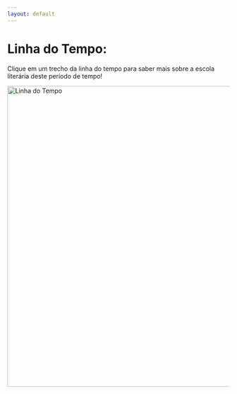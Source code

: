 ```yaml
---
layout: default
---
```


<h1>Linha do Tempo:</h1>
<p>Clique em um trecho da linha do tempo para saber mais sobre a escola literária deste período de tempo!</p>
<img id="ldt" src="../rsc/ldt/ldt.png" alt="Linha do Tempo" usemap="#ldtmap" width="680px">
<map id="ldtmapid" name="ldtmap">
    <area shape="rect" coords="3,2,170,53" alt="Realismo" onclick="changeDescription('Realismo')">
    <!-- <area shape="rect" coords="806,9,1597,257" alt="Simbolismo" onclick="changeDescription('Simbolismo')"> -->
</map>

<h2 id=escTitle style="color:#57ABEC"></h2>
<p id=escDesc></p>

<script>
function changeDescription(escola)
{
    alert(`Description changed to ${escola}.`);
    switch(escola)
    {
        case 'Realismo':
            alert(`partiu realismo`);
            document.getElementByID("escTitle").innerHTML = "Realismo";
            document.getElementByID("escDesc").innerHTML = "O Realismo é definido por lorem ipsum dolor sit amet.";
            break;

        case 'Simbolismo':
            document.getElementByID("escTitle").innerHTML = "Simbolismo";
            document.getElementByID("escDesc").innerHTML = "O Simbolismo é definido por lorem ipsum dolor sit amet.";
            break;
    }
}
</script>